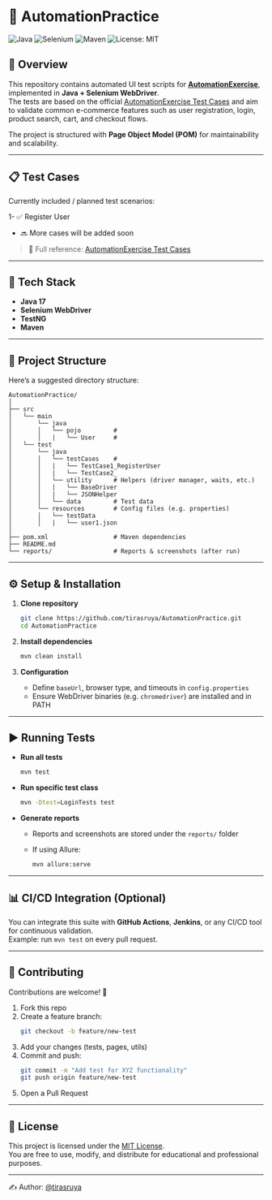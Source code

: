 # 🚀 AutomationPractice

![Java](https://img.shields.io/badge/Java-17-blue?logo=java&logoColor=white)
![Selenium](https://img.shields.io/badge/Selenium-WebDriver-green?logo=selenium&logoColor=white)
![Maven](https://img.shields.io/badge/Maven-Build-orange?logo=apachemaven&logoColor=white)
![License: MIT](https://img.shields.io/badge/License-MIT-yellow.svg)

## 🧪 Overview

This repository contains automated UI test scripts for **[AutomationExercise](https://automationexercise.com/)**, implemented in **Java + Selenium WebDriver**.  
The tests are based on the official [AutomationExercise Test Cases](https://automationexercise.com/test_cases) and aim to validate common e-commerce features such as user registration, login, product search, cart, and checkout flows.

The project is structured with **Page Object Model (POM)** for maintainability and scalability.

---

## 📋 Test Cases

Currently included / planned test scenarios:

1- ✅ Register User  

- 🔜 More cases will be added soon  

> 📌 Full reference: [AutomationExercise Test Cases](https://automationexercise.com/test_cases)

---

## 🧱 Tech Stack

- **Java 17**  
- **Selenium WebDriver**  
- **TestNG**  
- **Maven**  

---

## 📂 Project Structure

Here’s a suggested directory structure:

```
AutomationPractice/
│
├── src
│   └── main
│       └── java
│       │   └── pojo         #
│       │   |   └── User     #
│   └── test
│       └── java
│       │   └── testCases    #
│       │   |   └── TestCase1_RegisterUser
│       │   |   └── TestCase2_
│       │   └── utility      # Helpers (driver manager, waits, etc.)
│       │   |   └── BaseDriver
│       │   |   └── JSONHelper
│       │   └── data         # Test data
│       └── resources        # Config files (e.g. properties)
│       │   └── testData
│       │   |   └── user1.json 
│
├── pom.xml                  # Maven dependencies
├── README.md
└── reports/                 # Reports & screenshots (after run)
```

---

## ⚙️ Setup & Installation

1. **Clone repository**

   ```bash
   git clone https://github.com/tirasruya/AutomationPractice.git
   cd AutomationPractice
   ```

2. **Install dependencies**

   ```bash
   mvn clean install
   ```

3. **Configuration**
   - Define `baseUrl`, browser type, and timeouts in `config.properties`
   - Ensure WebDriver binaries (e.g. `chromedriver`) are installed and in PATH

---

## ▶️ Running Tests

- **Run all tests**

  ```bash
  mvn test
  ```

- **Run specific test class**

  ```bash
  mvn -Dtest=LoginTests test
  ```

- **Generate reports**
  - Reports and screenshots are stored under the `reports/` folder  
  - If using Allure:  

    ```bash
    mvn allure:serve
    ```

---

## 📊 CI/CD Integration (Optional)

You can integrate this suite with **GitHub Actions**, **Jenkins**, or any CI/CD tool for continuous validation.  
Example: run `mvn test` on every pull request.

---

## 🤝 Contributing

Contributions are welcome! 🚀

1. Fork this repo  
2. Create a feature branch:  
   ```bash
   git checkout -b feature/new-test
   ```
3. Add your changes (tests, pages, utils)  
4. Commit and push:  
   ```bash
   git commit -m "Add test for XYZ functionality"
   git push origin feature/new-test
   ```
5. Open a Pull Request  

---

## 📄 License

This project is licensed under the [MIT License](LICENSE).  
You are free to use, modify, and distribute for educational and professional purposes.

---

✍️ Author: [@tirasruya](https://github.com/tirasruya)
